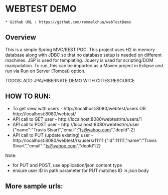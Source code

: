 # WEBTEST DEMO
    * Github URL : https://github.com/rommelchua/webTestDemo

## Overview
This is a simple Spring MVC/REST POC. This project uses H2 in memory database along with JDBC
so that no database setup is needed on different machines. JSP is used for templating. Jquery
is used for scripting/DOM manipulation. To run, this can be imported as a Maven project in
Eclipse and run via Run on Server (Tomcat) option.

TODOS:
ADD JPA/HIBERNATE DEMO WITH CITIES RESOURCE

## HOW TO RUN:
- To get view with users - http://localhost:8080/webtest/users OR http://localhost:8080/webtest/
- API call to GET user - http://localhost:8080/webtest/rs/users/1
- API call to POST user - http://localhost:8080/webtest/rs/user {"name":"Travis Sivart","email":"ts@yahoo.com","depId":2}
- API call to PUT (update existing) user - http://localhost:8080/webtest/rs/users/11111 {"id":11111,"name":"Travis Sivart","email":"ts@yahoo.com","depId":2}

Note:
- for PUT and POST, use application/json content type
- ensure user ID in path parameter for PUT matches ID in json body

## More sample urls:
